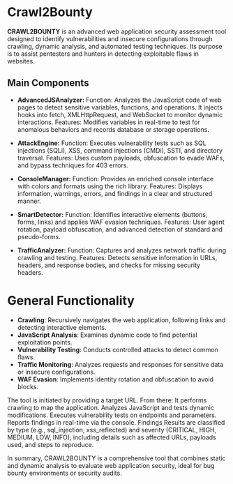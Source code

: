 # Crawl2Bounty
**CRAWL2BOUNTY** is an advanced web application security assessment tool designed to identify vulnerabilities and insecure configurations through crawling, dynamic analysis, and automated testing techniques. Its purpose is to assist pentesters and hunters in detecting exploitable flaws in websites.

## Main Components
- **AdvancedJSAnalyzer:**
Function: Analyzes the JavaScript code of web pages to detect sensitive variables, functions, and operations. It injects hooks into fetch, XMLHttpRequest, and WebSocket to monitor dynamic interactions.
Features: Modifies variables in real-time to test for anomalous behaviors and records database or storage operations.

- **AttackEngine:**
Function: Executes vulnerability tests such as SQL injections (SQLi), XSS, command injections (CMDi), SSTI, and directory traversal.
Features: Uses custom payloads, obfuscation to evade WAFs, and bypass techniques for 403 errors.

- **ConsoleManager:**
Function: Provides an enriched console interface with colors and formats using the rich library.
Features: Displays information, warnings, errors, and findings in a clear and structured manner.

- **SmartDetector:**
Function: Identifies interactive elements (buttons, forms, links) and applies WAF evasion techniques.
Features: User agent rotation, payload obfuscation, and advanced detection of standard and pseudo-forms.

- **TrafficAnalyzer:**
Function: Captures and analyzes network traffic during crawling and testing.
Features: Detects sensitive information in URLs, headers, and response bodies, and checks for missing security headers.

# General Functionality
- **Crawling**: Recursively navigates the web application, following links and detecting interactive elements.
- **JavaScript Analysis**: Examines dynamic code to find potential exploitation points.
- **Vulnerability Testing**: Conducts controlled attacks to detect common flaws.
- **Traffic Monitoring**: Analyzes requests and responses for sensitive data or insecure configurations.
- **WAF Evasion**: Implements identity rotation and obfuscation to avoid blocks.

The tool is initiated by providing a target URL. From there:
It performs crawling to map the application.
Analyzes JavaScript and tests dynamic modifications.
Executes vulnerability tests on endpoints and parameters.
Reports findings in real-time via the console.
Findings
Results are classified by type (e.g., sql_injection, xss_reflected) and severity (CRITICAL, HIGH, MEDIUM, LOW, INFO), including details such as affected URLs, payloads used, and steps to reproduce.

In summary, CRAWL2BOUNTY is a comprehensive tool that combines static and dynamic analysis to evaluate web application security, ideal for bug bounty environments or security audits.
